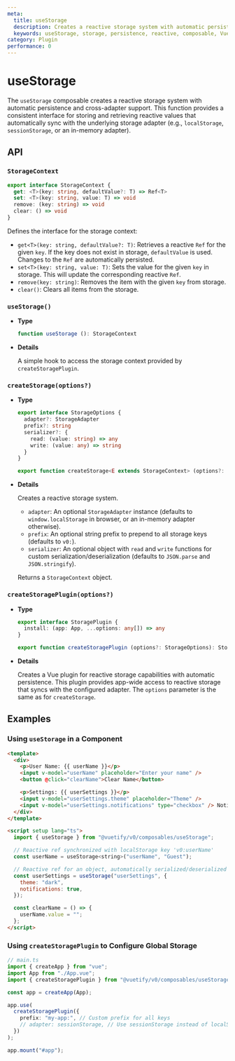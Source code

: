 ```yaml
---
meta:
  title: useStorage
  description: Creates a reactive storage system with automatic persistence and cross-adapter support.
  keywords: useStorage, storage, persistence, reactive, composable, Vue
category: Plugin
performance: 0
---
```


# useStorage

The `useStorage` composable creates a reactive storage system with automatic persistence and cross-adapter support. This function provides a consistent interface for storing and retrieving reactive values that automatically sync with the underlying storage adapter (e.g., `localStorage`, `sessionStorage`, or an in-memory adapter).

## API

### `StorageContext`

```ts
export interface StorageContext {
  get: <T>(key: string, defaultValue?: T) => Ref<T>
  set: <T>(key: string, value: T) => void
  remove: (key: string) => void
  clear: () => void
}
```

Defines the interface for the storage context:
- `get<T>(key: string, defaultValue?: T)`: Retrieves a reactive `Ref` for the given `key`. If the key does not exist in storage, `defaultValue` is used. Changes to the `Ref` are automatically persisted.
- `set<T>(key: string, value: T)`: Sets the value for the given `key` in storage. This will update the corresponding reactive `Ref`.
- `remove(key: string)`: Removes the item with the given `key` from storage.
- `clear()`: Clears all items from the storage.

### `useStorage()`

* **Type**
    
  ```ts
  function useStorage (): StorageContext
  ```
    
* **Details**
    
  A simple hook to access the storage context provided by `createStoragePlugin`.

### `createStorage(options?)`

* **Type**
    
  ```ts
  export interface StorageOptions {
    adapter?: StorageAdapter
    prefix?: string
    serializer?: {
      read: (value: string) => any
      write: (value: any) => string
    }
  }

  export function createStorage<E extends StorageContext> (options?: StorageOptions): E
  ```
    
* **Details**
    
  Creates a reactive storage system. 
  - `adapter`: An optional `StorageAdapter` instance (defaults to `window.localStorage` in browser, or an in-memory adapter otherwise).
  - `prefix`: An optional string prefix to prepend to all storage keys (defaults to `v0:`).
  - `serializer`: An optional object with `read` and `write` functions for custom serialization/deserialization (defaults to `JSON.parse` and `JSON.stringify`).

  Returns a `StorageContext` object.

### `createStoragePlugin(options?)`

* **Type**
    
  ```ts
  export interface StoragePlugin {
    install: (app: App, ...options: any[]) => any
  }

  export function createStoragePlugin (options?: StorageOptions): StoragePlugin
  ```
    
* **Details**
    
  Creates a Vue plugin for reactive storage capabilities with automatic persistence. This plugin provides app-wide access to reactive storage that syncs with the configured adapter. The `options` parameter is the same as for `createStorage`.

## Examples

### Using `useStorage` in a Component

```html
<template>
  <div>
    <p>User Name: {{ userName }}</p>
    <input v-model="userName" placeholder="Enter your name" />
    <button @click="clearName">Clear Name</button>

    <p>Settings: {{ userSettings }}</p>
    <input v-model="userSettings.theme" placeholder="Theme" />
    <input v-model="userSettings.notifications" type="checkbox" /> Notifications
  </div>
</template>

<script setup lang="ts">
  import { useStorage } from "@vuetify/v0/composables/useStorage";

  // Reactive ref synchronized with localStorage key 'v0:userName'
  const userName = useStorage<string>("userName", "Guest");

  // Reactive ref for an object, automatically serialized/deserialized
  const userSettings = useStorage("userSettings", {
    theme: "dark",
    notifications: true,
  });

  const clearName = () => {
    userName.value = "";
  };
</script>
```

### Using `createStoragePlugin` to Configure Global Storage

```ts
// main.ts
import { createApp } from "vue";
import App from "./App.vue";
import { createStoragePlugin } from "@vuetify/v0/composables/useStorage";

const app = createApp(App);

app.use(
  createStoragePlugin({
    prefix: "my-app:", // Custom prefix for all keys
    // adapter: sessionStorage, // Use sessionStorage instead of localStorage
  })
);

app.mount("#app");
```


